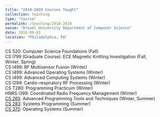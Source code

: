 ```yaml
---
title: "2018-2019 Courses Taught"
collection: teaching
type: "Course"
permalink: /teaching/2018-2019
venue: "Drexel University Department of Computer Science"
date: 2018-09-01
location: "Philadelphia, PA"
---
```


CS 520: Computer Science Foundations (Fall)  
CS I799 (Graduate Course): ECE Magnetic Knitting Investigation (Fall, Winter, Spring)  
CS I499: RF Multisensor Fusion (Winter)  
CS I499: Advanced Operating Systems (Winter)  
CS I499: Advanced Computing Systems (Winter)  
CS I299: Cardio-respiratory RF Processing (Winter)  
CS T280: Programming Practicum (Winter)  
HNRS I399: Coordinated Radio Frequency Management (Winter)  
[CS 265](CS265): Advanced Programming Tools and Techniques (Winter, Summer)  
[CS 283](CS283): Systems Programming (Summer)  
[CS 370](CS370): Operating Systems (Summer)  
